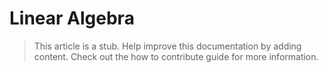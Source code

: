 # Linear Algebra 

> This article is a stub. Help improve this documentation by adding content. Check out the how to contribute guide for more information. 